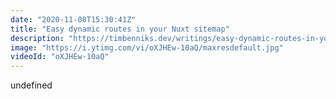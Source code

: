 ```yaml
---
date: "2020-11-08T15:30:41Z"
title: "Easy dynamic routes in your Nuxt sitemap"
description: "https://timbenniks.dev/writings/easy-dynamic-routes-in-your-nuxt-sitemap/ This is a cool way to add dynamic routes to your sitemap! I think this should be a part of the official Sitemap module.\n\nBy default the Nuxt sitemap module does not support dynamic routes. In this video I show you an easy and effortless way to dynamically add all #NuxtJS routes to your #sitemap xml file. \n\nIf you want you can buy me a coffee: https://www.buymeacoffee.com/timbenniks\n\nProps for this idea go to https://dev.to/andynoir.\n\nFollow me here:\nWebsite: https://timbenniks.dev\nTwitter: https://twitter.com/timbenniks\nGithub: https://github.com/timbenniks\n\n#SEO"
image: "https://i.ytimg.com/vi/oXJHEw-10aQ/maxresdefault.jpg"
videoId: "oXJHEw-10aQ"
---
```


undefined